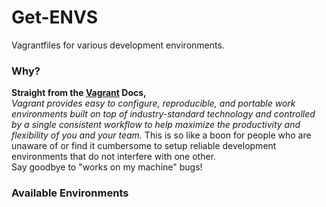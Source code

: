 # Get-ENVS
Vagrantfiles for various development environments.

### Why?
**Straight from the [Vagrant](https://www.vagrantup.com/) Docs,**  
_Vagrant provides easy to configure, reproducible, and portable work environments built on top of industry-standard technology and controlled by a single consistent workflow to help maximize the productivity and flexibility of you and your team._
This is so like a boon for people who are unaware of or find it cumbersome to setup reliable development environments that do not interfere with one other.  
Say goodbye to "works on my machine" bugs!

### Available Environments
